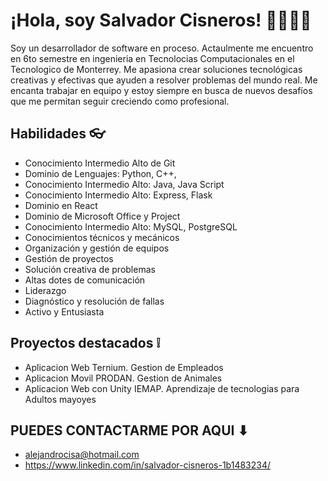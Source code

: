 # ¡Hola, soy Salvador Cisneros! 👋👨🏽‍💻


Soy un desarrollador de software en proceso. Actaulmente me encuentro en 6to semestre en ingenieria en Tecnolocias Computacionales en el Tecnologico de Monterrey. Me apasiona crear soluciones tecnológicas creativas y efectivas que ayuden a resolver problemas del mundo real. Me encanta trabajar en equipo y estoy siempre en busca de nuevos desafíos que me permitan seguir creciendo como profesional.

## Habilidades 👓

- Conocimiento Intermedio Alto de Git
- Dominio de Lenguajes: Python, C++,
- Conocimiento Intermedio Alto: Java, Java Script
- Conocimiento Intermedio Alto: Express, Flask
- Dominio en React
- Dominio de Microsoft Office y Project
- Conocimiento Intermedio Alto: MySQL, PostgreSQL
- Conocimientos técnicos y mecánicos
- Organización y gestión de equipos
- Gestión de proyectos
- Solución creativa de problemas
- Altas dotes de comunicación
- Liderazgo
- Diagnóstico y resolución de fallas
- Activo y Entusiasta




## Proyectos destacados ❕

- Aplicacion Web Ternium. Gestion de Empleados
- Aplicacion Movil PRODAN. Gestion de Animales
- Aplicacion Web con Unity IEMAP. Aprendizaje de tecnologias para Adultos mayoyes



## PUEDES CONTACTARME POR AQUI  ⬇

- alejandrocisa@hotmail.com
- https://www.linkedin.com/in/salvador-cisneros-1b1483234/

